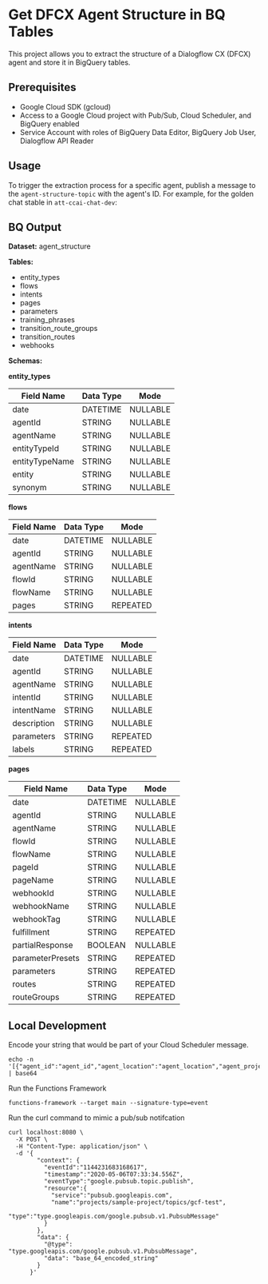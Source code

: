 # Get DFCX Agent Structure in BQ Tables

This project allows you to extract the structure of a Dialogflow CX (DFCX) agent and store it in BigQuery tables.

## Prerequisites

- Google Cloud SDK (gcloud)
- Access to a Google Cloud project with Pub/Sub, Cloud Scheduler, and BigQuery enabled
- Service Account with roles of BigQuery Data Editor, BigQuery Job User, Dialogflow API Reader

## Usage

To trigger the extraction process for a specific agent, publish a message to the `agent-structure-topic` with the agent's ID. For example, for the golden chat stable in `att-ccai-chat-dev`:

## BQ Output

**Dataset:** agent_structure

**Tables:**

* entity_types
* flows
* intents
* pages
* parameters
* training_phrases
* transition_route_groups
* transition_routes
* webhooks

**Schemas:**

**entity_types**

| Field Name     | Data Type    | Mode        |
|----------------|--------------|-------------|
| date           | DATETIME     | NULLABLE    |
| agentId        | STRING       | NULLABLE    |
| agentName      | STRING       | NULLABLE    |
| entityTypeId   | STRING       | NULLABLE    |
| entityTypeName | STRING       | NULLABLE    |
| entity         | STRING       | NULLABLE    |
| synonym        | STRING       | NULLABLE    |

**flows**

| Field Name | Data Type | Mode        |
|------------|-----------|-------------|
| date       | DATETIME  | NULLABLE    |
| agentId    | STRING    | NULLABLE    |
| agentName  | STRING    | NULLABLE    |
| flowId     | STRING    | NULLABLE    |
| flowName   | STRING    | NULLABLE    |
| pages      | STRING    | REPEATED    |

**intents** 

| Field Name     | Data Type    | Mode        |
|----------------|--------------|-------------|
| date           | DATETIME     | NULLABLE    |
| agentId        | STRING       | NULLABLE    |
| agentName      | STRING       | NULLABLE    |
| intentId       | STRING       | NULLABLE    |
| intentName     | STRING       | NULLABLE    |
| description    | STRING       | NULLABLE    |
| parameters     | STRING       | REPEATED    |
| labels         | STRING       | REPEATED    |

**pages** 

| Field Name      | Data Type    | Mode         |
|-----------------|--------------|--------------|
| date            | DATETIME     | NULLABLE     |
| agentId         | STRING       | NULLABLE     |
| agentName       | STRING       | NULLABLE     |
| flowId          | STRING       | NULLABLE     |
| flowName        | STRING       | NULLABLE     |
| pageId          | STRING       | NULLABLE     |
| pageName        | STRING       | NULLABLE     |
| webhookId       | STRING       | NULLABLE     |
| webhookName     | STRING       | NULLABLE     |
| webhookTag      | STRING       | NULLABLE     |
| fulfillment     | STRING       | REPEATED     |
| partialResponse | BOOLEAN      | NULLABLE     |
| parameterPresets| STRING       | REPEATED     |
| parameters      | STRING       | REPEATED     |
| routes          | STRING       | REPEATED     |
| routeGroups     | STRING       | REPEATED     |


## Local Development

Encode your string that would be part of your Cloud Scheduler message.
```
echo -n '[{"agent_id":"agent_id","agent_location":"agent_location","agent_project_id":"agent_project_id","bq_project_id":"bq_project_id"}]' | base64
```

Run the Functions Framework 
```
functions-framework --target main --signature-type=event
```

Run the curl command to mimic a pub/sub notifcation
```
curl localhost:8080 \
  -X POST \
  -H "Content-Type: application/json" \
  -d '{
        "context": {
          "eventId":"1144231683168617",
          "timestamp":"2020-05-06T07:33:34.556Z",
          "eventType":"google.pubsub.topic.publish",
          "resource":{
            "service":"pubsub.googleapis.com",
            "name":"projects/sample-project/topics/gcf-test",
            "type":"type.googleapis.com/google.pubsub.v1.PubsubMessage"
          }
        },
        "data": {
          "@type": "type.googleapis.com/google.pubsub.v1.PubsubMessage",
          "data": "base_64_encoded_string"
        }
      }'
```